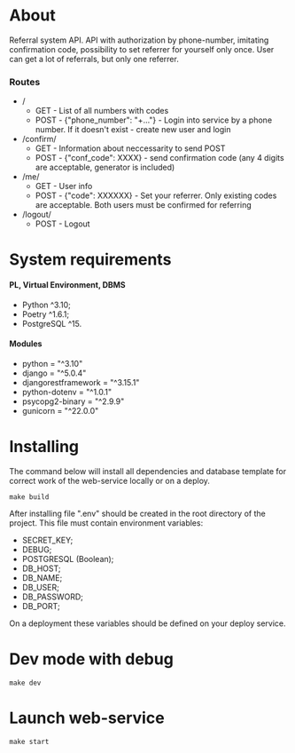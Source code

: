 # About
Referral system API.
API with authorization by phone-number, imitating confirmation code, possibility to set referrer for yourself only once.
User can get a lot of referrals, but only one referrer.

### Routes
- /
  - GET - List of all numbers with codes
  - POST - {"phone_number": "+..."} - Login into service by a phone number. If it doesn't exist - create new user and login
- /confirm/
  - GET - Information about neccessarity to send POST
  - POST - {"conf_code": XXXX} - send confirmation code (any 4 digits are acceptable, generator is included)
- /me/
  - GET - User info
  - POST - {"code": XXXXXX} - Set your referrer. Only existing codes are acceptable. Both users must be confirmed for referring
- /logout/
  - POST - Logout

# System requirements
#### PL, Virtual Environment, DBMS
- Python ^3.10;
- Poetry ^1.6.1;
- PostgreSQL ^15.
#### Modules
- python = "^3.10"
- django = "^5.0.4"
- djangorestframework = "^3.15.1"
- python-dotenv = "^1.0.1"
- psycopg2-binary = "^2.9.9"
- gunicorn = "^22.0.0"


# Installing
The command below will install all dependencies and database template for correct work of the web-service locally or on a deploy.

```make build```

After installing file ".env" should be created in the root directory of the project. This file must contain environment variables:
- SECRET_KEY;
- DEBUG;
- POSTGRESQL (Boolean);
- DB_HOST;
- DB_NAME;
- DB_USER;
- DB_PASSWORD;
- DB_PORT;


On a deployment these variables should be defined on your deploy service.

# Dev mode with debug
```make dev```

# Launch web-service
```make start```
